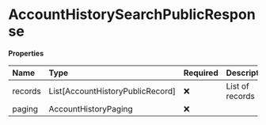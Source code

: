 # AccountHistorySearchPublicResponse

**Properties**

| Name    | Type                             | Required | Description     |
| :------ | :------------------------------- | :------- | :-------------- |
| records | List[AccountHistoryPublicRecord] | ❌       | List of records |
| paging  | AccountHistoryPaging             | ❌       |                 |

<!-- This file was generated by liblab | https://liblab.com/ -->
